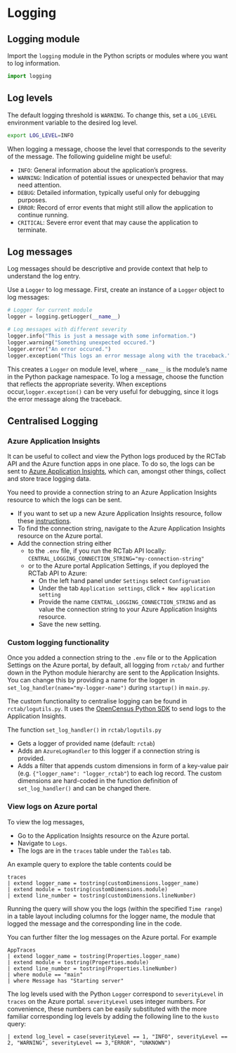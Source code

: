 
# Logging

## Logging module

Import the `logging` module in the Python scripts or modules where you want to log information.

```python
import logging
```

## Log levels

The default logging threshold is `WARNING`. To change this, set a `LOG_LEVEL` environment variable to the desired log level.

```bash
export LOG_LEVEL=INFO
```

When logging a message, choose the level that corresponds to the severity of the message. The following guideline might be useful:

- `INFO`: General information about the application’s progress.
- `WARNING`: Indication of potential issues or unexpected behavior that may need attention.
- `DEBUG`: Detailed information, typically useful only for debugging purposes.
- `ERROR`: Record of error events that might still allow the application to continue running.
- `CRITICAL`: Severe error event that may cause the application to terminate.

## Log messages

Log messages should be descriptive and provide context that help to understand the log entry.

Use a `Logger` to log message. First, create an instance of a `Logger` object to log messages:

```python
# Logger for current module
logger = logging.getLogger(__name__)

# Log messages with different severity
logger.info("This is just a message with some information.")
logger.warning("Something unexpected occured.")
logger.error("An error occured.")
logger.exception("This logs an error message along with the traceback.")
```

This creates a `Logger` on module level, where `__name__` is the module’s name in the Python package namespace.
To log a message, choose the function that reflects the appropriate severity. When exceptions occur,`logger.exception()` can be very useful for debugging, since it logs the error message along the traceback.

## Centralised Logging

### Azure Application Insights

It can be useful to collect and view the Python logs produced by the RCTab API and the Azure function apps in one place.
To do so, the logs can be sent to [Azure Application Insights](https://learn.microsoft.com/en-us/azure/azure-monitor/app/app-insights-overview?tabs=net), which can, amongst other things, collect and store trace logging data.

You need to provide a connection string to an Azure Application Insights resource to which the logs can be sent.

- If you want to set up a new Azure Application Insights resource, follow these [instructions](https://learn.microsoft.com/en-us/azure/azure-monitor/app/create-new-resource?tabs=net#create-an-application-insights-resource-1).
- To find the connection string, navigate to the Azure Application Insights resource on the Azure portal.
- Add the connection string either
  - to the `.env` file, if you run the RCTab API locally:
  `CENTRAL_LOGGING_CONNECTION_STRING="my-connection-string"`
  - or to the Azure portal Application Settings, if you deployed the RCTab API to Azure:
    - On the left hand panel under `Settings` select `Configruation`
    - Under the tab `Application settings`, click `+ New application setting`
    - Provide the name `CENTRAL_LOGGING_CONNECTION_STRING` and as value the connection string to your Azure Application Insights resource.
    - Save the new setting.

### Custom logging functionality

Once you added a connection string to the `.env` file or to the Application Settings on the Azure portal, by default, all logging from `rctab/` and further down in the Python module hierarchy are sent to the Application Insights.
You can change this by providing a name for the logger in `set_log_handler(name="my-logger-name")` during `startup()` in `main.py`.

The custom functionality to centralise logging can be found in `rctab/logutils.py`.
It uses the [OpenCensus Python SDK](https://learn.microsoft.com/en-us/azure/azure-monitor/app/opencensus-python) to send logs to the Application Insights.

The function `set_log_handler()` in `rctab/logutils.py`

- Gets a logger of provided name (default: `rctab`)
- Adds an `AzureLogHandler` to this logger if a connection string is provided.
- Adds a filter that appends custom dimensions in form of a key-value pair (e.g. `{"logger_name": "logger_rctab"`) to each log record.
  The custom dimensions are hard-coded in the function definition of `set_log_handler()` and can be changed there.

### View logs on Azure portal

To view the log messages,

- Go to the Application Insights resource on the Azure portal.
- Navigate to `Logs`.
- The logs are in the `traces` table under the `Tables` tab.

An example query to explore the table contents could be

```text
traces
| extend logger_name = tostring(customDimensions.logger_name)
| extend module = tostring(customDimensions.module)
| extend line_number = tostring(customDimensions.lineNumber)
```

Running the query will show you the logs (within the specified `Time range`) in a table layout including columns for the logger name, the module that logged the message and the corresponding line in the code.

You can further filter the log messages on the Azure portal.
For example

```text
AppTraces
| extend logger_name = tostring(Properties.logger_name)
| extend module = tostring(Properties.module)
| extend line_number = tostring(Properties.lineNumber)
| where module == "main"
| where Message has "Starting server"
```

The log levels used with the Python `Logger` correspond to `severityLevel` in `traces` on the Azure portal. `severityLevel` uses integer numbers. For convenience, these numbers can be easily substituted with the more familiar corresponding log levels by adding the following line to the `kusto` query:

```text
| extend log_level = case(severityLevel == 1, "INFO", severityLevel == 2, "WARNING", severityLevel == 3,"ERROR", "UNKNOWN")
```
